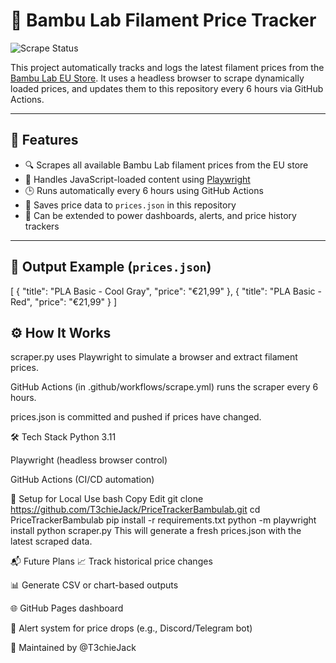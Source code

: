 # 🧾 Bambu Lab Filament Price Tracker

![Scrape Status](https://github.com/T3chieJack/PriceTrackerBambulab/actions/workflows/scrape.yml/badge.svg)

This project automatically tracks and logs the latest filament prices from the [Bambu Lab EU Store](https://eu.store.bambulab.com/collections/filament). It uses a headless browser to scrape dynamically loaded prices, and updates them to this repository every 6 hours via GitHub Actions.

---

## 🚀 Features

- 🔍 Scrapes all available Bambu Lab filament prices from the EU store
- 🧠 Handles JavaScript-loaded content using [Playwright](https://playwright.dev/)
- 🕒 Runs automatically every 6 hours using GitHub Actions
- 💾 Saves price data to `prices.json` in this repository
- 📡 Can be extended to power dashboards, alerts, and price history trackers

---

## 📂 Output Example (`prices.json`)


[
  {
    "title": "PLA Basic - Cool Gray",
    "price": "€21,99"
  },
  {
    "title": "PLA Basic - Red",
    "price": "€21,99"
  }
]
## ⚙️ How It Works
scraper.py uses Playwright to simulate a browser and extract filament prices.

GitHub Actions (in .github/workflows/scrape.yml) runs the scraper every 6 hours.

prices.json is committed and pushed if prices have changed.

🛠️ Tech Stack
Python 3.11

Playwright (headless browser control)

GitHub Actions (CI/CD automation)

🧩 Setup for Local Use
bash
Copy
Edit
git clone https://github.com/T3chieJack/PriceTrackerBambulab.git
cd PriceTrackerBambulab
pip install -r requirements.txt
python -m playwright install
python scraper.py
This will generate a fresh prices.json with the latest scraped data.

📬 Future Plans
📈 Track historical price changes

📊 Generate CSV or chart-based outputs

🌐 GitHub Pages dashboard

📣 Alert system for price drops (e.g., Discord/Telegram bot)

🤖 Maintained by @T3chieJack
